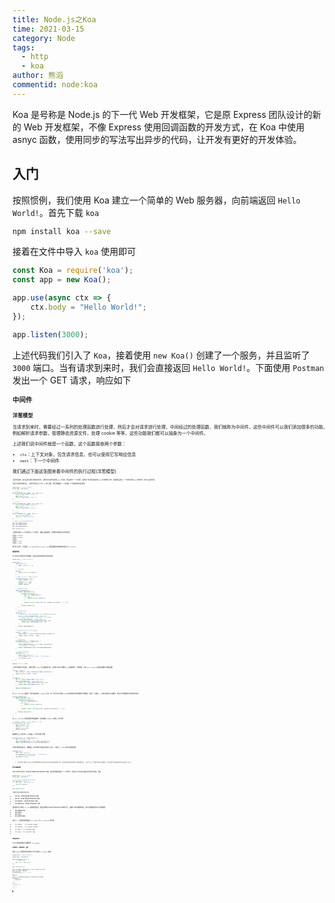 ```yaml
---
title: Node.js之Koa
time: 2021-03-15
category: Node
tags:
  - http
  - koa
author: 熊滔
commentid: node:koa
---
```


Koa 是号称是 Node.js 的下一代 Web 开发框架，它是原 Express 团队设计的新的 Web 开发框架，不像 Express 使用回调函数的开发方式，在 Koa 中使用 asnyc 函数，使用同步的写法写出异步的代码，让开发有更好的开发体验。

## 入门

按照惯例，我们使用 Koa 建立一个简单的 Web 服务器，向前端返回 `Hello World!`。首先下载 `koa`

```bash
npm install koa --save
```

接着在文件中导入 `koa` 使用即可

```javascript
const Koa = require('koa');
const app = new Koa();

app.use(async ctx => {
    ctx.body = "Hello World!";
});

app.listen(3000);
```

上述代码我们引入了 `Koa`，接着使用 `new Koa()` 创建了一个服务，并且监听了 `3000` 端口。当有请求到来时，我们会直接返回 `Hello World!`。下面使用 `Postman` 发出一个 GET 请求，响应如下

<ImageView src="https://cdn.jsdelivr.net/gh/LastKnightCoder/ImgHosting2/20210313162455.png" style="zoom:50%;" />

## 中间件

### 洋葱模型

当请求到来时，需要经过一系列的处理函数进行处理，然后才会对请求进行处理，中间经过的处理函数，我们就称为中间件。这些中间件可以我们添加很多的功能，例如解析请求参数，管理静态资源文件，处理 cookie 等等，这些功能我们都可以抽象为一个中间件。

上述我们说中间件就是一个函数，这个函数接收两个参数：

- `ctx`：上下文对象，包含请求信息，也可以使用它写响应信息
- `next`：下一个中间件

我们通过下面这张图来看中间件的执行过程(洋葱模型)

<ImageView src="https://cdn.jsdelivr.net/gh/LastKnightCoder/ImgHosting2/20210313190007.png" style="zoom: 33%;" />



当请求到来时，首先会经过我们添加的中间件，当我们在中间件时调用 `next` 方法时，便会来到下一个中间件，直到某个中间件没有调用 `next` 方法便执行完毕，接着便会回到上一个中间件调用 `next` 处的地方，执行之后的代码。

当经过中间件处理过后，一般中间件会对上下文 `ctx` 进行设置，我们便根据对 `ctx` 的设置，产生相应的响应给前端。

```javascript
const Koa = require('koa');
const app = new Koa();

// 中间件 1
const middleware1 = async (ctx, next) => {
    console.log("中间件 1 before");
    await next();
    console.log("中间件 1 after");
};

// 中间件 2
const middleware2 = async (ctx, next) => {
    console.log("中间件 2 before");
    await next();
    console.log("中间件 2 after")
};

// 中间件 3
const middleware3 = async ctx => {
    console.log("中间件 3");
    ctx.body = "Hello World!";
};

// 通过 use 方法为应用添加中间件
app.use(middleware1);
app.use(middleware2);
app.use(middleware3);

app.listen(3000);

```

上面我们使用 `use` 方法添加了三个中间件，根据上面的模型，不难得出控制台的打印结果为

```
中间件 1 before
中间件 2 before
中间件3
中间件 2 after
中间件 1 after
```

我们在 `中间件 3` 中设置了 `ctx.body` 为 `Hello World`，`Koa` 便会根据此信息向前端发送 `Hello World!`。

### 简易实现

为了加深对中间件执行的理解，这里给出简易版的中间件的实现

```javascript
const http = require('http');

class Koa {
    constructor() {
        this.middleware = []
    }

    // 添加中间件
    use(fn) {
        this.middleware.push(fn);
    }

    // 根据 req 和 res 创建上下文对象
    createContext(req, res) {
        const context = {};
        context.req = req;
        context.res = res;
        return context;
    }

    // 串联所有的中间件
    compose(middleware) {
        return function (ctx) {
            function dispatch(i) {
                let fn = middleware[i];
                if (!fn) {
                    return Promise.resolve();
                }

                return Promise.resolve(fn(ctx, dispatch.bind(null, i + 1)));
            }
            return dispatch(0);
        }
    }

    // 整体的执行流程
    callback() {
        // 串联中间件，当执行返回的函数时，会以洋葱模型形式执行中间件
        let fn = this.compose(this.middleware);
        // 处理请求，生成上下文 --> 执行中间件 --> 产生响应
        const handleRequest = (req, res) => {
            const ctx = this.createContext(req, res);
            return this.handleRequest(ctx, fn);
        };

        return handleRequest;
    }

    // 监听端口时创建一个 HTTP 服务器
    listen(...args) {
        const server = http.createServer(this.callback());
        return server.listen(...args);
    }

    // 如何处理请求
    handleRequest(ctx, fnMiddleware) {
        res.statusCode = 404;
        const handleResponse = () => this.respond(ctx);
        // 执行中间件 --> 产生响应
        return fnMiddleware(ctx).then(handleResponse);
    }

    // 根据上下文产生响应
    respond(ctx) {
        const res = ctx.res;
        res.setHeader("Context-Type", "text/plain");
        res.end(ctx.body);
    }
}

module.exports = Koa;
```

上述代码的执行流程是，当我们调用 `listen` 方法监听端口时，会利用 Node 内置的 `http` 模块创建一个服务器，并将 `this.callback` 返回的函数作为处理函数

```javascript
listen(...args) {
    const server = http.createServer(this.callback());
    return server.listen(...args);
}

callback() {
    let fn = this.compose(this.middleware);
    const handleRequest = (req, res) => {
        const ctx = this.createContext(req, res);
        return this.handleRequest(ctx, fn);
    };

    return handleRequest;
}
```

在 `this.callback`  函数中，我们首先调用了 `compose` 方法，这个方法可以将通过 `use` 方法添加的中间件建模为洋葱模型，返回一个函数 `fn`，当我们调用这个函数时，便会以洋葱模型执行所有的中间件。

```javascript
compose(middleware) {
    return function (ctx) {
        function dispatch(i) {
            let fn = middleware[i];
            if (!fn) {
                return Promise.resolve();
            }

            return Promise.resolve(fn(ctx, dispatch.bind(null, i + 1)));
        }
        return dispatch(0);
    }
}
```

在 `this.callback` 返回处理请求的函数中，首先根据  `req` 和 `res` 创建上下文对象

```javascript
// 演示代码，只是将 req，res 挂载在 ctx 上面
createContext(req, res) {
    const context = {};
    context.req = req;
    context.res = res;
    return context;
}
```

接着便将上下文对象 `ctx` 传递给 `fn` 中间件进行处理，

```javascript
handleRequest(ctx, fnMiddleware) {
    res.statusCode = 404;
    const handleResponse = () => this.respond(ctx);
    return fnMiddleware(ctx).then(handleResponse);
}
```

中间件处理完成之后，便根据上下文对象作出响应(这里为了演示，只是将 `ctx.body` 的内容直接返回)

```javascript
respond(ctx) {
    const res = ctx.res;
    res.setHeader("Context-Type", "text/plain");
    // 直接将 ctx.body 的内容返回
    res.end(ctx.body);
}
```

> 上述代码只是为了演示 Koa 整体的执行流程以及中间件是如何执行的，在实现的过程中忽略了错误的处理，上述产生上下文的代码以及根据上下文对象产生响应的代码只是为了演示。

## Context

Koa Context 封装了 Node 的 request 和 response 对象，每次请求都会创建一个 Context，并将此 Context 传递给中间件进行处理，例如

```javascript
const Koa = require('koa');
const app = new Koa();

// 将 Context 传递给中间件进行处理
app.use(async ctx => {
    ctx.body = "Hello World!";
    console.log(ctx);
});

app.listen(3000);
```

下面介绍 Context 的 API。

- ctx.req：Node 原生的 Request 对象
- ctx.res：Node 原生的 Response 对象
- ctx.request：Koa 的 Request 对象
- ctx.response：Koa 的 Response 对象

虽然我们可以通过 `ctx.res` 直接返回结果，但是这种绕过 Koa 的 response 对象的行为，会破坏 Koa 的整体流程，所以不推荐使用如下方法和属性

- res.statusCode
- res.write()
- res.end()
- res.writeHead()

其实 `ctx` 上很多的属性都是 `ctx.request` 与 `ctx.response` 的代理

-  `ctx.header` ： `ctx.request.header`
- `ctx.method` ： `ctx.request.method`
- `ctx.body` ：`ctx.response.body`
- `ctx.type` ：`ctx.response.type`
- ...

### Request

以下介绍的属性和方法都属于 `ctx.request`。

#### header、headers、get

通过 `header` 获得所有的请求头(也可以通过 `ctx.header` 获得)

```javascript
const Koa = require('koa');
const app = new Koa();

app.use(async ctx => {
    // 将请求头返回
    ctx.body = ctx.header;
});

app.listen(3000);
```

<ImageView src="https://cdn.jsdelivr.net/gh/LastKnightCoder/ImgHosting2/20210314122050.png" style="zoom:50%;" />



`headers` 是 `header` 的别名，二者的值是一样的(`header === headers`)，也可以通过 `ctx.headers` 访问。

通过 `get()` 方法可以获得某一个请求头的信息

```javascript
app.use(async ctx => {
    console.log(ctx.get("Host")); // localhost:3000
});
```

#### method、url

通过 `method` 与 `url` 可以知道请求方法以及请求路径，这个两个属性也可以通过 `ctx.xxx` 直接访问

```javascript
app.use(async ctx => {
    ctx.body = {
        method: ctx.method,
        url: ctx.url
    };
});
```

<ImageView src="https://cdn.jsdelivr.net/gh/LastKnightCoder/ImgHosting2/20210314123132.png" style="zoom:50%;" />

#### origin、protocol、host

通过 `origin` 可以获得协议 (protocol) 和主机 (host) 名

```javascript
app.use(async ctx => {
    ctx.body = {
        origin: ctx.origin
    };
});
```

<ImageView src="https://cdn.jsdelivr.net/gh/LastKnightCoder/ImgHosting2/20210314125913.png" style="zoom:50%;" />

协议以及主机名称可以直接通过 `protocol` 与 `host` 属性获得

```javascript
app.use(async ctx => {
    ctx.body = {
        protocol: ctx.protocol,
        host: ctx.host
    };
});
```

<ImageView src="https://cdn.jsdelivr.net/gh/LastKnightCoder/ImgHosting2/20210314131712.png" style="zoom:50%;" />

#### href

获得全部的请求路径，包括协议、主机和 url，相当于 `origin + url`

```javascript
app.use(async ctx => {
    ctx.body = {
        origin: ctx.origin,
        url: ctx.url,
        href: ctx.href
    };
});
```

<ImageView src="https://cdn.jsdelivr.net/gh/LastKnightCoder/ImgHosting2/20210314130753.png" style="zoom:50%;" />

#### path、querystring、search

通过 `path` 可以获得请求路径，即 `url` 中 `?` 之前的内容，而 `querystring` 中保存的是 `?` 之后的内容(不包括 `?`)，与 `querystring` 及其相似的一个属性是 `search`，它保存的也是 `?` 之后的内容，不过是包括 `?`

```javascript
app.use(async ctx => {
    ctx.body = {
        path: ctx.path,
        querystring: ctx.querystring,
        search: ctx.search
    };
});
```

<ImageView src="https://cdn.jsdelivr.net/gh/LastKnightCoder/ImgHosting2/20210314132111.png" style="zoom:50%;" />

### Response

以下属性都是 `ctx.response` 的属性，如果在代码中直接通过 `ctx` 访问如下属性，说明 `ctx` 对这些属性做了代理。

#### body

通过 `body` 来设置响应体，它可以是如下几种类型：

- String
- Buffer
- Stream
- Object
- null

当我们设置 `ctx.body` 时，如果状态码还未被设置，会自动的帮我们将状态码设置为 200 或 204。并且根据返回的类型设置 `Content-Type` 响应头：

| 类型   | Content-Type                            |
| ------ | --------------------------------------- |
| String | text/plain，text/html，默认编码为 utf-8 |
| Buffer | application/octet-stream                |
| Stream | application/octet-stream                |
| Object | application/json                        |

对于 String 和 Buffer 类型的数据，还会计算内容的长度，并且设置 `Content-Length` 响应头。

#### header、headers

通过 `header` 可以获得响应头对象

```javascript
app.use(async ctx => {
    ctx.body = "Hello World!";
    console.log(ctx.response.header);
});
```

输出结果为

```javascript
[Object: null prototype] {
  'content-type': 'text/plain; charset=utf-8',
  'content-length': '12'
}
```

当我们对 `ctx.body` 进行设置时，它会根据设置给 `ctx.body` 的内容，对 `content-type` 响应头进行设置，并且会计算 `ctx.body` 的长度，对 `content-length` 响应头进行设置。

`headers` 是 `header` 的别名，二者是一模一样的。

#### type

`type` 是用来设置返回的数据类型是什么

```javascript
app.use(async ctx => {
    ctx.body = fs.createReadStream("./girl.jpg");
});
```

上述我们为前端返回了一张图片的二进制流，它默认的类型为 `application/octet-stream`，当我们返回给浏览器时，浏览器会自动下载内容，而不是将其解析为图片。这时我们可以通过 `type` 属性设置返回的数据为图片，这样浏览器便可以对流进行解析然后在页面展示

```javascript
app.use(async ctx => {
    ctx.type = "jpg";
    ctx.body = fs.createReadStream("./girl.jpg");
});
```

我们知道浏览器是根据 `MIME` 类型来是识别数据类型的，但是上面我们设置的类型为 `jpg`，而不是 `jpg` 对应的 `MIME` 类型 `image/jpeg`，这时因为 `Koa` 会根据我们设置的类型，找到对应的 `MIME` 类型然后设置 `type` 属性

```javascript
app.use(async ctx => {
    ctx.type = "jpg";
    console.log(ctx.type); // image/jpeg
    ctx.body = fs.createReadStream("./girl.jpg");
});
```

还可以直接为 `type` 属性直接设置为响应的 `MIME` 类型

```javascript
app.use(async ctx => {
    ctx.type = "image/jpeg";
    ctx.body = fs.createReadStream("./girl.jpg");
});
```

在设置 `type` 属性时，会同时设置 `Content-Type` 响应头。

#### length

当我们设置 `ctx.body` 为 String 或者为 Buffer 类型时，会自动设置 `Content-Length` 响应头，通过 `length` 属性我们可以知道内容长度为多少，即 `Content-Length` 对应的值

```javascript
app.use(async ctx => {
    ctx.body = "Hello World!";
    console.log(ctx.length);    // 12
});
```

我们也可以通过 `length` 属性来设置 `Content-Length` 响应头

```javascript
app.use(async ctx => {
    ctx.body = "Hello World!";
    ctx.length = 10;
});
```

实际我们发送的内容有 `12` 个字节，但是我们设置 `Conetnt-Length` 只有 `10` 个字节，浏览器根据 `Content-Length` 的大小来接收数据，这会导致浏览器只接收到 `10` 个字节的数据

<ImageView src="https://cdn.jsdelivr.net/gh/LastKnightCoder/ImgHosting2/20210314154337.png" style="zoom:50%;" />

#### status、message

可以通过 `status` 来设置返回的状态码，通过 `message` 属性来设置返回的信息。当我们设置状态码时，会自动的帮我们设置 `message` 的值，例如当我们设置状态码为  `200` 时，`message` 的值就会被设置为 `OK`，当我们设置状态码为 `404` 时，`message` 就会被设置为 `Not Found`

```javascript
app.use(async ctx => {
    ctx.status = 404;
    console.log(ctx.message); // Not Found
});
```

> 当我们返回的状态码为 `404` 并且没有设置 `body` 属性时，会向前端返回字符串 `Not Found`。

状态码以及对应的默认 `message` 如下(不必记忆)

- 100 "continue"
- 101 "switching protocols"
- 102 "processing"
- 200 "ok"
- 201 "created"
- 202 "accepted"
- 203 "non-authoritative information"
- 204 "no content"
- 205 "reset content"
- 206 "partial content"
- 207 "multi-status"
- 208 "already reported"
- 226 "im used"
- 300 "multiple choices"
- 301 "moved permanently"
- 302 "found"
- 303 "see other"
- 304 "not modified"
- 305 "use proxy"
- 307 "temporary redirect"
- 308 "permanent redirect"
- 400 "bad request"
- 401 "unauthorized"
- 402 "payment required"
- 403 "forbidden"
- 404 "not found"
- 405 "method not allowed"
- 406 "not acceptable"
- 407 "proxy authentication required"
- 408 "request timeout"
- 409 "conflict"
- 410 "gone"
- 411 "length required"
- 412 "precondition failed"
- 413 "payload too large"
- 414 "uri too long"
- 415 "unsupported media type"
- 416 "range not satisfiable"
- 417 "expectation failed"
- 418 "I'm a teapot"
- 422 "unprocessable entity"
- 423 "locked"
- 424 "failed dependency"
- 426 "upgrade required"
- 428 "precondition required"
- 429 "too many requests"
- 431 "request header fields too large"
- 500 "internal server error"
- 501 "not implemented"
- 502 "bad gateway"
- 503 "service unavailable"
- 504 "gateway timeout"
- 505 "http version not supported"
- 506 "variant also negotiates"
- 507 "insufficient storage"
- 508 "loop detected"
- 510 "not extended"
- 511 "network authentication required"

当我们设置 `ctx.body` 为**除 `null` 以外外**的数据时，状态码会被自动设置为 `200`，对应的消息会会被设置为 `OK`。当我们设置 `ctx.body` 为 `null` 时，状态码会被设置为 `204`，对应的消息会被设置为 `No Content`。

#### lastModified、etag

这是用来设置 `LastModified` 与 `ETag` 响应头，`LastModified` 的格式应该为一个 `UTC` 字符串，你也可以直接为 `lastModified` 设置为一个 Date 对象，Koa 内部会帮我们转化为 `UTC` 字符串

```javascript
app.use(async ctx => {
    ctx.lastModified = new Date();
});
```

<ImageView src="https://cdn.jsdelivr.net/gh/LastKnightCoder/ImgHosting2/20210314165115.png" style="zoom:50%;" />



> 虽然 `Koa` 会将 `Date` 转化为 `UTC` 字符串，但是我发现时区不对，目前没有找到解决办法。

通过 `etag` 属性设置 `ETag` 响应头，设置的内容会使用 `""` 包裹起来

```javascript
app.use(async ctx => {
    ctx.etag = "hi";
});
```

<ImageView src="https://cdn.jsdelivr.net/gh/LastKnightCoder/ImgHosting2/20210314185808.png" style="zoom:50%;" />

#### get、set、append、remove

上述四个方法都是与响应头相关的：

- get(filed)：获得指定响应头的内容
- set：分为两种
  - set(field, value)：设置一个响应头
  - set(fields)：设置多个响应头
- append(field, value)：向响应头追加内容
- remove(field)：删除响应头

```javascript
app.use(async ctx => {
    ctx.set({
        "Content-Type": "text/html",
        "Last-Modified": (new Date()).toUTCString()
    });
    // 删除 Last-Modified 响应头
    ctx.remove("Last-Modified");
    
    // 不要使用 ctx.get，这是获取请求头的方法
    ctx.body = ctx.response.get("Content-Type");
});
```

#### redirect

通过 `redirect(url)` 方法重定向到新的路径

```javascript
app.use(async ctx => {
    ctx.redirect("http://www.baidu.com");
});
```

当我们访问 `http://localhost:3000/` 时会被重定向到 `http://www.baidu.com`，使用 `redirect` 方法进行重定向，会默认设置状态码为 `302`，如果需要更改状态码，可以通过 `status` 属性直接更改，在调用 `redirct` 方法之前或之后都可以。

#### attachment

 调用 `attachment` 方法，会设置 `Content-Disposition` 响应头，浏览器接收到该响应头之后，会对前端返回的内容进行下载。`attachment` 方法接收一个文件名作为参数

```javascript
app.use(async ctx => {
    ctx.body = fs.createReadStream("./girl.jpg");
    ctx.attachment("girl.jpg");
});
```

当我们使用浏览器访问 `http://localhost:3000/` 时，会弹出下面的窗口提示我们进行下载

<ImageView src="https://cdn.jsdelivr.net/gh/LastKnightCoder/ImgHosting2/20210314194752.png" style="zoom:50%;" />

## 路由

我们应当根据不同的请求路径，产生不同的响应，而路由正是定义这些行为的。我们通过对 `url、path、method` 等属性进行判断，然后返回不同的响应

  ```javascript
class Router {
    constructor() {
        this.routers = {}
    }

    // 当请求以 method 方法访问 path 路径时，添加对应的处理函数到 routers
    addHandle(method, path, handle) {
        this.routers[path] = this.routers[path] || {};
        let handles = this.routers[path][method] = this.routers[path][method] || [];
        handles.push(handle);
        // 可链式执行
        return this;
    }

    get(path, handle) {
        return this.addHandle("get", path, handle);
    }

    post(path, handle) {
        return this.addHandle("post", path, handle);
    }

    // 将多个处理函数串联起来
    compose(middleware = []) {
        return function (ctx) {
            function dispatch(i) {
                let fn = middleware[i];
                if (!fn) {
                    return Promise.resolve();
                }
                return Promise.resolve(fn(ctx, dispatch.bind(null, i + 1)));
            }
            return dispatch(0);
        }
    }

    // 返回一个中间件
    routes() {
        return async (ctx, next) => {
            // 找到匹配的路径
            let matchedPath = this.routers[ctx.path];
            // 找到对应方法的处理函数
            const handles = matchedPath[ctx.method.toLowerCase()] || [];
            // 将处理函数串联起来，然后执行
            return this.compose(handles)(ctx, next);
        }
    }
}

module.exports = Router;
  ```

上面我们写了一个 `Router` 类，如下使用

```javascript
const userRouter = new Router();

userRouter.get('/user/name', async (ctx, next) => {
    ctx.body = "Alice";
    await next();
});
```

上面的程序表示，当请求以 `get` 方法访问 `/user/name` 路径时，便执行对应的处理函数，并且可以为同一路径添加多个处理函数，会根据添加的顺序依次执行

```javascript
userRouter.get('/user/name', async (ctx, next) => {
    ctx.body = "Alice";
    await next();
}).get('/user/name', async (ctx, next) => {
    ctx.type = "html";
    await next();
});
```

使用时，调用 `Router` 实例的 `routes` 方法就会返回一个中间件，通过 `app.use` 将该中间件插入即可

```javascript
const Koa = require('koa');
const Router = require('./Router');
const queryString = require('querystring');

let userRouter = new Router();

// 当以 get 方法访问 /user/name 路径时，返回 Alice
userRouter.get('/user/name', async (ctx, next) => {
    ctx.body = "Alice";
    await next();
});

// 当以 post 方法访问 /user/name 路径时，将请求参数返回
userRouter.post('/user/name', async (ctx, next) => {
    const req = ctx.req;
    const postData = await getPostData(req);
    ctx.body = postData;
    await next();
});

// 获得 post 请求参数的函数
const getPostData = async req => {
    return new Promise(resolve => {
        let buffers = [];
        req.on("data", data => {
            buffers.push(data);
        });
        req.on("end", () => {
            let data = Buffer.concat(buffers).toString();
            resolve(queryString.parse(data));
        })
    })
};

const app = new Koa();
// 使用路由中间件
app.use(userRouter.routes());

app.listen(3000);
```

发送 `get` 请求

<ImageView src="https://cdn.jsdelivr.net/gh/LastKnightCoder/ImgHosting2/20210315153816.png" style="zoom:50%;" />

发送 `post` 请求

<ImageView src="https://cdn.jsdelivr.net/gh/LastKnightCoder/ImgHosting2/20210315153900.png" style="zoom:50%;" />

上面是使用了我们自己写了 `Router` 类，支持的功能不多，我们可以使用官网提供的 `Router` 插件，首先进行下载

```nash
npm i @koa/router --save
```

然后引入 `Router`

```javascript
const Router = require('@koa/router');
```

使用方法同上一样。

## 获取请求数据

通过 `ctx.query` 可以获得 `get` 请求的数据

```javascript
app.use(async ctx => {
    const query = ctx.query;
    ctx.body = query;
});
```

<ImageView src="https://cdn.jsdelivr.net/gh/LastKnightCoder/ImgHosting2/20210315155534.png" style="zoom:50%;" />

获取 `post` 请求的数据需要手动解析请求体

```javascript
const getPostData = async req => {
    return new Promise(resolve => {
        let buffers = [];
        req.on("data", data => {
            buffers.push(data);
        });
        req.on("end", () => {
            let data = Buffer.concat(buffers).toString();
            // 借助了 Node 提供的核心模块 querystring 解析请求参数为对象
            resolve(queryString.parse(data));
        });
    });
};

app.use(async ctx => {
    const postData = await getPostData(ctx.req);
    ctx.body = postData;
});
```

<ImageView src="https://cdn.jsdelivr.net/gh/LastKnightCoder/ImgHosting2/20210315155847.png" style="zoom:50%;" />

除了手动解析参数外，我们还可以借助于中间件，这里我们使用 `koa-bodyparser`，首先进行安装

```bash
npm i koa-bodyparser --save
```

`koa-bodyparser` 解析请求参数之后会将请求参数放在 `ctx.request.body` 上面，所以我们可以访问 `ctx.request.body` 来获取 `post` 请求参数

```javascript
const bodyParser = require('koa-bodyparser');

app.use(bodyParser());

app.use(async ctx => {
    ctx.body = ctx.request.body;
});
```

<ImageView src="https://cdn.jsdelivr.net/gh/LastKnightCoder/ImgHosting2/20210315160802.png" style="zoom:50%;" />

## 暴露静态资源

对于我们在网页里面引用的 JavaScript、CSS、图片等静态资源文件，它也会走我们的路由，所以我们也要为它们写处理函数，其实就是直接将文件返回。我们首先看如果不做处理的情况，首先有这个一个 HTML 文件

```html
<!DOCTYPE html>
<html lang="en">
<head>
    <meta charset="UTF-8">
    <title>Title</title>
    <link rel="stylesheet" href="/public/css/index.css">
</head>
<body>
    Hello World!
</body>
</html>
```

在 `HTML`  文件中引用了一个 `CSS` 文件，`CSS` 文件内容如下

```css
body {
    color: red;
    font-size: 40px;
}
```

上面只是设置了字体的颜色和大小，浏览器会向服务器请求 `CSS` 文件，但是我们服务器没有对这种静态资源的请求做处理，所以并不能返回 `CSS` 文件，服务器端代码如下，只是直接返回了一个 `HTML` 文件

```javascript
const Koa = require('koa');
const fs = require('fs');
const app = new Koa();
const path = require('path');
const Router = require('@koa/router');

const router = new Router();

router.get('/', async (ctx, next) => {
    ctx.type = 'html';
    ctx.body = fs.createReadStream(path.resolve('public/index.html'));
    await next();
});

app.use(router.routes());

app.listen(3000);
```

现在我们使用浏览器访问

<ImageView src="https://cdn.jsdelivr.net/gh/LastKnightCoder/ImgHosting2/20210315201940.png" style="zoom:50%;" />

字体的颜色和大小没有变化，说明没有加载到 `CSS` 文件，并且控制台也显示文件资源加载失败。现在我们使用一个中间件 `koa-static` 来处理静态资源，首先进行下载

```bash
npm i koa-static --save
```

使用如下

```javascript
const Koa = require('koa');
const fs = require('fs');
const app = new Koa();
const path = require('path');
const Router = require('@koa/router');
// 使用 koa-static 中间件
const server = require('koa-static');

const router = new Router();
router.get('/', async (ctx, next) => {
    ctx.type = 'html';
    ctx.body = fs.createReadStream(path.resolve('public/index.html'));
    await next();
});

// 将当前目录当做静态服务的根目录
app.use(server(path.resolve('.')));
app.use(router.routes());

app.listen(3000);
```

再次访问

<ImageView src="https://cdn.jsdelivr.net/gh/LastKnightCoder/ImgHosting2/20210315203247.png" style="zoom:50%;" />

样式生效了，说明 `koa-static` 起作用了。上面我们使用当前目录作为静态资源的根目录，如果我们使用 `public` 目录作为静态资源的根目录

```javascript
app.use(server(path.resolve('public')));
```

那么引用 `CSS` 文件的方式需要修改为

```html
<link rel="stylesheet" href="/css/index.css">
```

## 文件上传

本节研究如何处理上传文件，前端上传文件的代码如下

```html
<!DOCTYPE html>
<html lang="en">
<head>
    <meta charset="UTF-8">
    <title>Title</title>
</head>
<body>
    <input type="file" id="upload">

    <script>
        const upload = document.getElementById("upload");
        upload.addEventListener("change", event => {
            // 获得上传的文件
            let file = event.target.files[0];
            // 添加到 FormData 对象中
            let data = new FormData();
            data.append("file", file);

            // 上传文件
            fetch('http://localhost:3000/upload', {
                method: 'post',
                body: data,
                // 设置上传的文件类型为 multipart/form-data，表示上传的为文件
                // headers: {
                //     'Content-Type': 'multipart/form-data'
                // }
            }).then(res => {
                console.log(res);
            }).catch(err => {
                console.error(err);
            })
        })
    </script>
</body>
</html>
```

> 这里记录一个坑，在使用 fetch 上传文件时，不要手动设置 `'Content-Type': 'multipart/form-data'`，因为还需要设置分界字符，这个分界字符是随机生成，所以 `Content-Type` 头部就由 `fetch` 自己去生成，否则后端的一些中间件不能解析内容。

为了解析上传的数据，我们首先需要了解 `multipart/form-data` 的数据格式。这里我们假设上传了两个字段，第一个字段的名称为 `file`，它是一个文本文件，其中的内容为 `Hello World!`；第二个字段为 `name`，它的值为 `Alice`。那么它们形成的请求体的数据如下

```
------WebKitFormBoundaryHdpL0f6HyVyJAFok
Content-Disposition: form-data; name="file"; filename="hello.txt"
Content-Type: text/plain

Hello World!
------WebKitFormBoundaryHdpL0f6HyVyJAFok
Content-Disposition: form-data; name="name"

Alice
------WebKitFormBoundaryHdpL0f6HyVyJAFok--
```

每个字段之间都会使用一个分界线分开，这个分界线的组成是 `------WebKitFormBoundary` 加上一个随机的 16 位哈希，在每个字段中也分为两部分，第一部分是字段有关的请求头，例如 `Content-Type`、`Content-Disposition` ，第二部分就是字段的具体内容，两部分使用空行进行隔开。

> 我尝试过自己解析数据，但是花费数个小时，还是没有成功，因此放弃，感兴趣可以尝试自己解析！

这里介绍使用中间件 `koa-body` 来获得上传的文件首先进行下载

```javascript
npm i koa-body --save
```

然后使用便可以使用了

```javascript
const koaBody = require('koa-body');
app.use(koaBody({
    multipart: true
}));
```

`koa-body` 会将上传的文件设置在 `ctx.request.files` 属性，我们通过 `files.file` 属性来获得上传的文件，如果上传的是一个文件，那么它就是一个 `File` 对象，如果上传多个文件，那么它就是一个由 `File` 对象组成的数组；其他表单请求字段设置在 `ctx.request.body` 属性上。

`koa-body` 会先将文件保存在 `C:\\Users\\User\\AppData\\Local\\Temp\\` 目录下，具体的路径可以由 `File` 对象的 `path` 属性获得，通过 `name` 属性可以获得上传的文件名，通过 `type` 属性可得知上传的文件类型

```javascript
const Koa = require('koa');
const Router = require('@koa/router');
const koaBody = require('koa-body');

const fs = require('fs');
const path = require('path');

const app = new Koa();
const router = new Router();
router.post('/upload', async (ctx, next) => {
    const file = ctx.request.files.file;
    // 将接收到的文件保存在当前目录
    fs.createReadStream(file.path).pipe(fs.createWriteStream(path.resolve(file.name)));
    ctx.body = "上传成功";
    await next();
});

app.use(koaBody({
    multipart: true
}));
app.use(router.routes());

app.listen(3000);
```

## 参考文章

- [Koa官网](https://koajs.com/)
- [Koa进阶学习笔记](https://chenshenhai.com/koa2-note)
- [玩转Koa-核心原理分析](https://zhuanlan.zhihu.com/p/53609310)
- [手写@koa/router源码](https://segmentfault.com/a/1190000038182946)
- [NodeJs koa2实现文件上传](https://www.jianshu.com/p/34d0e1a5ac70)
- [Error when POST file multipart/form-data #505](https://github.com/github/fetch/issues/505)
- [踩坑篇--使用 fetch 上传文件](https://zhuanlan.zhihu.com/p/34291688)



